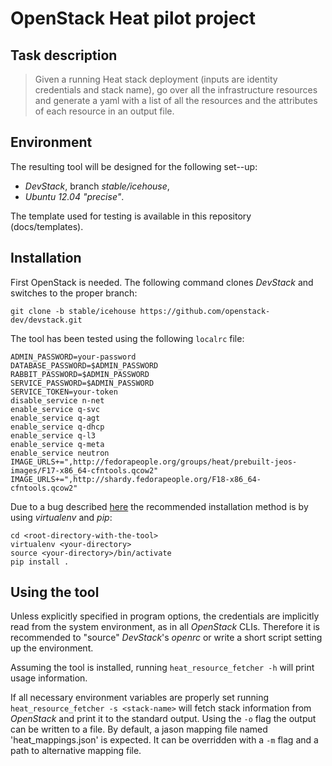 OpenStack Heat pilot project
============================


Task description
----------------

> Given a running Heat stack deployment (inputs are identity credentials
> and stack name), go over all the infrastructure resources and generate
> a yaml with a list of all the resources and the attributes of each
> resource in an output file.


Environment
----------

The resulting tool will be designed for the following set--up:
* *DevStack*, branch *stable/icehouse*,
* *Ubuntu 12.04 "precise"*.

The template used for testing is available in this repository
(docs/templates).


Installation
------------

First OpenStack is needed. The following command clones *DevStack*
and switches to the proper branch:

    git clone -b stable/icehouse https://github.com/openstack-dev/devstack.git

The tool has been tested using the following `localrc` file:

    ADMIN_PASSWORD=your-password
    DATABASE_PASSWORD=$ADMIN_PASSWORD
    RABBIT_PASSWORD=$ADMIN_PASSWORD
    SERVICE_PASSWORD=$ADMIN_PASSWORD
    SERVICE_TOKEN=your-token
    disable_service n-net
    enable_service q-svc
    enable_service q-agt
    enable_service q-dhcp
    enable_service q-l3
    enable_service q-meta
    enable_service neutron
    IMAGE_URLS+=",http://fedorapeople.org/groups/heat/prebuilt-jeos-images/F17-x86_64-cfntools.qcow2"
    IMAGE_URLS+=",http://shardy.fedorapeople.org/F18-x86_64-cfntools.qcow2"

Due to a bug described
[here](https://bitbucket.org/pypa/setuptools/issue/73/typeerror-dist-must-be-a-distribution)
the recommended installation method is by using *virtualenv* and *pip*:

    cd <root-directory-with-the-tool>
    virtualenv <your-directory>
    source <your-directory>/bin/activate
    pip install .


Using the tool
--------------

Unless explicitly specified in program options, the credentials are
implicitly read from the system environment, as in all *OpenStack* CLIs.
Therefore it is  recommended to "source" *DevStack*'s *openrc* or write
a short script setting up the environment.

Assuming the tool is installed, running `heat_resource_fetcher -h` will
print usage information.

If all necessary environment variables are properly set running
`heat_resource_fetcher -s <stack-name>` will fetch stack information
from *OpenStack* and print it to the standard output. Using the `-o`
flag the output can be written to a file. By default, a jason mapping file named 'heat_mappings.json' is expected.
It can be overridden with a `-m` flag and a path to alternative mapping file.

 
